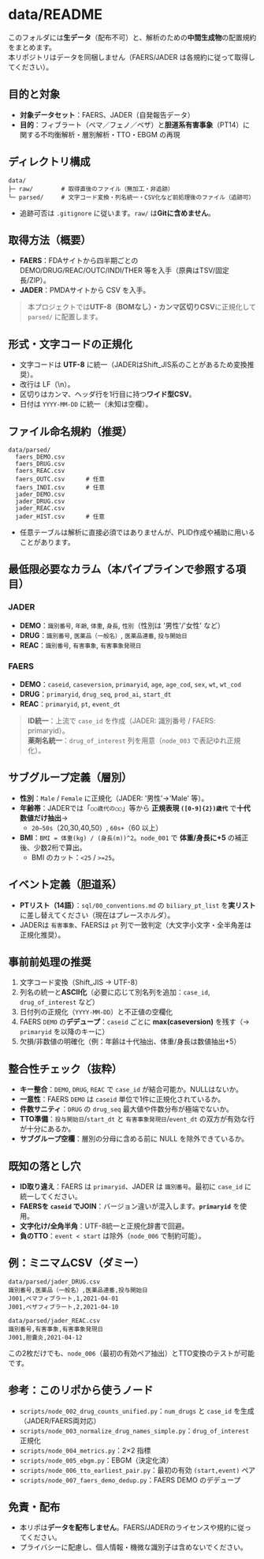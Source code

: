 # data/README

このフォルダには**生データ**（配布不可）と、解析のための**中間生成物**の配置規約をまとめます。  
本リポジトリはデータを同梱しません（FAERS/JADER は各規約に従って取得してください）。

## 目的と対象
- **対象データセット**：FAERS、JADER（自発報告データ）
- **目的**：フィブラート（ペマ／フェノ／ベザ）と**胆道系有害事象**（PT14）に関する不均衡解析・層別解析・TTO・EBGM の再現

## ディレクトリ構成
```
data/
├─ raw/        # 取得直後のファイル（無加工・非追跡）
└─ parsed/     # 文字コード変換・列名統一・CSV化など前処理後のファイル（追跡可）
```
- 追跡可否は `.gitignore` に従います。`raw/` は**Gitに含めません**。

## 取得方法（概要）
- **FAERS**：FDAサイトから四半期ごとの DEMO/DRUG/REAC/OUTC/INDI/THER 等を入手（原典はTSV/固定長/ZIP）。
- **JADER**：PMDAサイトから CSV を入手。

> 本プロジェクトでは**UTF-8（BOMなし）・カンマ区切りCSV**に正規化して `parsed/` に配置します。

## 形式・文字コードの正規化
- 文字コードは **UTF-8** に統一（JADERはShift_JIS系のことがあるため変換推奨）。
- 改行は LF（\n）。
- 区切りはカンマ、ヘッダ行を1行目に持つ**ワイド型CSV**。
- 日付は `YYYY-MM-DD` に統一（未知は空欄）。

## ファイル命名規約（推奨）
```
data/parsed/
  faers_DEMO.csv
  faers_DRUG.csv
  faers_REAC.csv
  faers_OUTC.csv      # 任意
  faers_INDI.csv      # 任意
  jader_DEMO.csv
  jader_DRUG.csv
  jader_REAC.csv
  jader_HIST.csv      # 任意
```
- 任意テーブルは解析に直接必須ではありませんが、PLID作成や補助に用いることがあります。

## 最低限必要なカラム（本パイプラインで参照する項目）

### JADER
- **DEMO**：`識別番号`, `年齢`, `体重`, `身長`, `性別`（性別は '男性'/'女性' など）
- **DRUG**：`識別番号`, `医薬品（一般名）`, `医薬品連番`, `投与開始日`
- **REAC**：`識別番号`, `有害事象`, `有害事象発現日`

### FAERS
- **DEMO**：`caseid`, `caseversion`, `primaryid`, `age`, `age_cod`, `sex`, `wt`, `wt_cod`
- **DRUG**：`primaryid`, `drug_seq`, `prod_ai`, `start_dt`
- **REAC**：`primaryid`, `pt`, `event_dt`

> **ID統一**：上流で `case_id` を作成（JADER: 識別番号 / FAERS: primaryid）。  
> **薬剤名統一**：`drug_of_interest` 列を用意（`node_003` で表記ゆれ正規化）。

## サブグループ定義（層別）
- **性別**：`Male` / `Female` に正規化（JADER: '男性'→'Male' 等）。
- **年齢帯**：JADERでは「`○○歳代の○○`」等から **正規表現 `([0-9]{2})歳代`** で**十代数値だけ抽出**→  
  - `20–50s`（20,30,40,50）, `60s+`（60 以上）
- **BMI**：`BMI = 体重(kg) / (身長(m))^2`。`node_001` で **体重/身長に+5** の補正後、少数2桁で算出。  
  - BMI のカット：`<25` / `>=25`。

## イベント定義（胆道系）
- **PTリスト（14語）**：`sql/00_conventions.md` の `biliary_pt_list` を**実リスト**に差し替えてください（現在はプレースホルダ）。
- JADERは `有害事象`、FAERSは `pt` 列で一致判定（大文字小文字・全半角差は正規化推奨）。

## 事前前処理の推奨
1. 文字コード変換（Shift_JIS → UTF-8）
2. 列名の統一と**ASCII化**（必要に応じて別名列を追加：`case_id`, `drug_of_interest` など）
3. 日付列の正規化（`YYYY-MM-DD`）と不正値の空欄化
4. FAERS `DEMO` の**デデュープ**：`caseid` ごとに **max(caseversion)** を残す（→ `primaryid` を以降のキーに）
5. 欠損/非数値の明確化（例：年齢は十代抽出、体重/身長は数値抽出+5）

## 整合性チェック（抜粋）
- **キー整合**：`DEMO`, `DRUG`, `REAC` で `case_id` が結合可能か。NULLはないか。
- **一意性**：FAERS `DEMO` は `caseid` 単位で1件に正規化されているか。
- **件数サニティ**：`DRUG` の `drug_seq` 最大値や件数分布が極端でないか。
- **TTO準備**：`投与開始日`/`start_dt` と `有害事象発現日`/`event_dt` の双方が有効な行が十分にあるか。
- **サブグループ空欄**：層別の分母に含める前に NULL を除外できているか。

## 既知の落とし穴
- **ID取り違え**：FAERS は `primaryid`、JADER は `識別番号`。最初に `case_id` に統一してください。
- **FAERSを `caseid` でJOIN**：バージョン違いが混入します。**`primaryid`** を使用。
- **文字化け/全角半角**：UTF-8統一と正規化辞書で回避。
- **負のTTO**：`event < start` は除外（`node_006` で制約可能）。

## 例：ミニマムCSV（ダミー）
```
data/parsed/jader_DRUG.csv
識別番号,医薬品（一般名）,医薬品連番,投与開始日
J001,ペマフィブラート,1,2021-04-01
J001,ベザフィブラート,2,2021-04-10

data/parsed/jader_REAC.csv
識別番号,有害事象,有害事象発現日
J001,胆嚢炎,2021-04-12
```
この2枚だけでも、`node_006`（最初の有効ペア抽出）とTTO変換のテストが可能です。

## 参考：このリポから使うノード
- `scripts/node_002_drug_counts_unified.py`：`num_drugs` と `case_id` を生成（JADER/FAERS両対応）
- `scripts/node_003_normalize_drug_names_simple.py`：`drug_of_interest` 正規化
- `scripts/node_004_metrics.py`：2×2 指標
- `scripts/node_005_ebgm.py`：EBGM（決定化済）
- `scripts/node_006_tto_earliest_pair.py`：最初の有効 `(start,event)` ペア
- `scripts/node_007_faers_demo_dedup.py`：FAERS DEMO のデデュープ

## 免責・配布
- 本リポは**データを配布しません**。FAERS/JADERのライセンスや規約に従ってください。
- プライバシーに配慮し、個人情報・機微な識別子は含めないでください。

